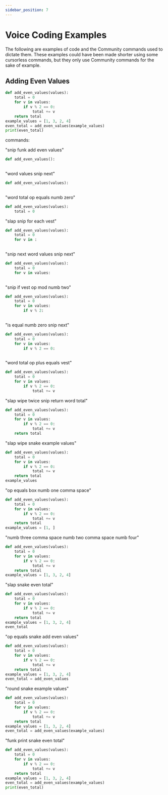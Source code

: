 ```yaml
---
sidebar_position: 7
---
```


# Voice Coding Examples

The following are examples of code and the Community commands used to dictate them. These examples could have been made shorter using some cursorless commands, but they only use Community commands for the sake of example.

## Adding Even Values

```python
def add_even_values(values):
    total = 0
    for v in values:
        if v % 2 == 0:
            total += v
    return total
example_values = [1, 3, 2, 4]
even_total = add_even_values(example_values)
print(even_total)
```

commands:

"snip funk add even values"

```python
def add_even_values():
    
```

"word values snip next"

```python
def add_even_values(values):
    
```

"word total op equals numb zero"

```python
def add_even_values(values):
    total = 0
```

"slap snip for each vest"

```python
def add_even_values(values):
    total = 0
    for v in :
        
```

"snip next word values snip next"

```python
def add_even_values(values):
    total = 0
    for v in values:
        
```

"snip if vest op mod numb two"

```python
def add_even_values(values):
    total = 0
    for v in values:
        if v % 2:
            
```

"is equal numb zero snip next"

```python
def add_even_values(values):
    total = 0
    for v in values:
        if v % 2 == 0:
            
```

"word total op plus equals vest"

```python
def add_even_values(values):
    total = 0
    for v in values:
        if v % 2 == 0:
            total += v
```

"slap wipe twice snip return word total"

```python
def add_even_values(values):
    total = 0
    for v in values:
        if v % 2 == 0:
            total += v
    return total
```

"slap wipe snake example values"

```python
def add_even_values(values):
    total = 0
    for v in values:
        if v % 2 == 0:
            total += v
    return total
example_values
```

"op equals box numb one comma space"

```python
def add_even_values(values):
    total = 0
    for v in values:
        if v % 2 == 0:
            total += v
    return total
example_values = [1, ]
```

"numb three comma space numb two comma space numb four"

```python
def add_even_values(values):
    total = 0
    for v in values:
        if v % 2 == 0:
            total += v
    return total
example_values = [1, 3, 2, 4]
```

"slap snake even total"

```python
def add_even_values(values):
    total = 0
    for v in values:
        if v % 2 == 0:
            total += v
    return total
example_values = [1, 3, 2, 4]
even_total
```

"op equals snake add even values"

```python
def add_even_values(values):
    total = 0
    for v in values:
        if v % 2 == 0:
            total += v
    return total
example_values = [1, 3, 2, 4]
even_total = add_even_values
```

"round snake example values"

```python
def add_even_values(values):
    total = 0
    for v in values:
        if v % 2 == 0:
            total += v
    return total
example_values = [1, 3, 2, 4]
even_total = add_even_values(example_values)
```

"funk print snake even total"

```python
def add_even_values(values):
    total = 0
    for v in values:
        if v % 2 == 0:
            total += v
    return total
example_values = [1, 3, 2, 4]
even_total = add_even_values(example_values)
print(even_total)
```